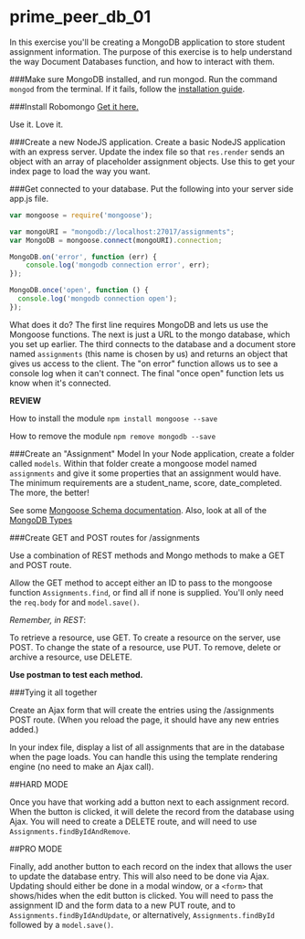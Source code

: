 # prime_peer_db_01
In this exercise you'll be creating a MongoDB application to store student assignment information. The purpose of this exercise is to help understand the way Document Databases function, and how to interact with them.

###Make sure MongoDB installed, and run mongod.
Run the command `mongod` from the terminal. If it fails, follow the [installation guide](http://docs.mongodb.org/manual/tutorial/install-mongodb-on-os-x/).

###Install Robomongo
[Get it here.](http://robomongo.org/)

Use it. Love it.

###Create a new NodeJS application. 
Create a basic NodeJS application with an express server. Update the index file so that `res.render` sends an object with an array of placeholder assignment objects. Use this to get your index page to load the way you want.

###Get connected to your database.
Put the following into your server side app.js file.

``` JavaScript
var mongoose = require('mongoose');

var mongoURI = "mongodb://localhost:27017/assignments";
var MongoDB = mongoose.connect(mongoURI).connection;

MongoDB.on('error', function (err) {
    console.log('mongodb connection error', err);
});

MongoDB.once('open', function () {
  console.log('mongodb connection open');
});
```

What does it do? The first line requires MongoDB and lets us use the Mongoose functions. The next is just a URL to the mongo database, which you set up earlier. The third connects to the database and a document store named `assignments` (this name is chosen by us) and returns an object that gives us access to the client. The "on error" function allows us to see a console log when it can't connect. The final "once open" function lets us know when it's connected. 

**REVIEW**

How to install the module
`npm install mongoose --save`

How to remove the module
`npm remove mongodb --save`

###Create an "Assignment" Model
In your Node application, create a folder called `models`. Within that folder create a mongoose model named `assignments` and give it some properties that an assignment would have. The minimum requirements are a student_name, score, date_completed. The more, the better!

See some [Mongoose Schema documentation](http://mongoosejs.com/docs/guide.html).
Also, look at all of the [MongoDB Types](http://docs.mongodb.org/manual/reference/bson-types/)

###Create GET and POST routes for /assignments

Use a combination of REST methods and Mongo methods to make a GET and POST route.

Allow the GET method to accept either an ID to pass to the mongoose function `Assignments.find`, or find all if none is supplied. You'll only need the `req.body` for and `model.save()`. 

*Remember, in REST*:

To retrieve a resource, use GET. 
To create a resource on the server, use POST.
To change the state of a resource, use PUT.
To remove, delete or archive a resource, use DELETE.

**Use postman to test each method.**

###Tying it all together

Create an Ajax form that will create the entries using the /assignments POST route. (When you reload the page, it should have any new entries added.)

In your index file, display a list of all assignments that are in the database when the page loads. You can handle this using the template rendering engine (no need to make an Ajax call).

##HARD MODE

Once you have that working add a button next to each assignment record. When the button is clicked, it will delete the record from the database using Ajax. You will need to create a DELETE route, and will need to use `Assignments.findByIdAndRemove`.

##PRO MODE

Finally, add another button to each record on the index that allows the user to update the database entry. This will also need to be done via Ajax. Updating should either be done in a modal window, or a `<form>` that shows/hides when the edit button is clicked. You will need to pass the assignment ID and the form data to a new PUT route, and to `Assignments.findByIdAndUpdate`, or alternatively, `Assignments.findById` followed by a `model.save()`.
